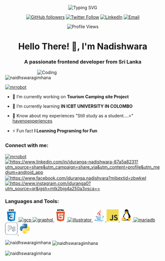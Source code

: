 <div align="center">
  
  ![Typing SVG](https://readme-typing-svg.herokuapp.com?font=Fira+Code&duration=3000&pause=1000&color=3ABFEF&center=true&vCenter=true&width=435&lines=MBA+%26+IT+Specialist;Full+Stack+Developer;AI+Enthusiast;Cloud+Architect)

  [![GitHub followers](https://img.shields.io/github/followers/nadishwara?label=Follow&style=social)](https://github.com/nadishwara)
  [![Twitter Follow](https://img.shields.io/twitter/follow/gimhana96651?style=social)](https://x.com/a_gimhana96651)
  [![LinkedIn](https://img.shields.io/badge/-LinkedIn-0077B5?style=flat&logo=linkedin&logoColor=white)](https://www.linkedin.com/in/kdjayakody/)
  [![Email](https://img.shields.io/badge/-Email-D14836?style=flat&logo=gmail&logoColor=white)](mailto:kdj@kdj.lk)
  
  <img src="https://komarev.com/ghpvc/?username=kdjayakody&color=3ABFEF&style=flat-square&label=Profile+Views" alt="Profile Views" />
</div>

<h1 align="center">Hello There! 👋, I'm Nadishwara</h1>
<h3 align="center">A passionate frontend developer from Sri Lanka</h3>
<img align="right" alt="Coding" width="400" src="https://cdn.dribbble.com/users/1162077/screenshots/3848914/media/7ed7d5ca074b48b328150e5a231e8d1f.gif">


<p align="left"> <img src="https://komarev.com/ghpvc/?username=naidhswaragimhana&label=Profile%20views&color=0e75b6&style=flat" alt="naidhswaragimhana" /> </p>

<p align="left"> <a href="https://twitter.com/mrrobot" target="blank"><img src="https://img.shields.io/twitter/follow/mrrobot?logo=twitter&style=for-the-badge" alt="mrrobot" /></a> </p>

- 🔭 I’m currently working on **Tourism Camping site Project**

- 🌱 I’m currently learning **IN ICBT UNIVERSITY IN COLOMBO**

- 📄 Know about my experiences "Still study as a student....>" [havenoexperiences](havenoexperiences) 

- ⚡ Fun fact **I Leanning Programing for Fun**

<h3 align="left">Connect with me:</h3>
<p align="left">
<a href="https://twitter.com/mrrobot" target="blank"><img align="center" src="https://raw.githubusercontent.com/rahuldkjain/github-profile-readme-generator/master/src/images/icons/Social/twitter.svg" alt="mrrobot" height="30" width="40" /></a>
<a href="https://linkedin.com/in/https://www.linkedin.com/in/iduranga-nadishwara-87a5a8231?utm_source=share&utm_campaign=share_via&utm_content=profile&utm_medium=android_app" target="blank"><img align="center" src="https://raw.githubusercontent.com/rahuldkjain/github-profile-readme-generator/master/src/images/icons/Social/linked-in-alt.svg" alt="https://www.linkedin.com/in/iduranga-nadishwara-87a5a8231?utm_source=share&utm_campaign=share_via&utm_content=profile&utm_medium=android_app" height="30" width="40" /></a>
<a href="https://fb.com/https://www.facebook.com/iduranga.nadishvara?mibextid=zbwkwl" target="blank"><img align="center" src="https://raw.githubusercontent.com/rahuldkjain/github-profile-readme-generator/master/src/images/icons/Social/facebook.svg" alt="https://www.facebook.com/iduranga.nadishvara?mibextid=zbwkwl" height="30" width="40" /></a>
<a href="https://instagram.com/https://www.instagram.com/iduranga0?utm_source=qr&igsh=mtk2bjg4a250a3vsca==" target="blank"><img align="center" src="https://raw.githubusercontent.com/rahuldkjain/github-profile-readme-generator/master/src/images/icons/Social/instagram.svg" alt="https://www.instagram.com/iduranga0?utm_source=qr&igsh=mtk2bjg4a250a3vsca==" height="30" width="40" /></a>
</p>

<h3 align="left">Languages and Tools:</h3>
<p align="left"> <a href="https://www.w3schools.com/css/" target="_blank" rel="noreferrer"> <img src="https://raw.githubusercontent.com/devicons/devicon/master/icons/css3/css3-original-wordmark.svg" alt="css3" width="40" height="40"/> </a> <a href="https://cloud.google.com" target="_blank" rel="noreferrer"> <img src="https://www.vectorlogo.zone/logos/google_cloud/google_cloud-icon.svg" alt="gcp" width="40" height="40"/> </a> <a href="https://graphql.org" target="_blank" rel="noreferrer"> <img src="https://www.vectorlogo.zone/logos/graphql/graphql-icon.svg" alt="graphql" width="40" height="40"/> </a> <a href="https://www.w3.org/html/" target="_blank" rel="noreferrer"> <img src="https://raw.githubusercontent.com/devicons/devicon/master/icons/html5/html5-original-wordmark.svg" alt="html5" width="40" height="40"/> </a> <a href="https://www.adobe.com/in/products/illustrator.html" target="_blank" rel="noreferrer"> <img src="https://www.vectorlogo.zone/logos/adobe_illustrator/adobe_illustrator-icon.svg" alt="illustrator" width="40" height="40"/> </a> <a href="https://www.java.com" target="_blank" rel="noreferrer"> <img src="https://raw.githubusercontent.com/devicons/devicon/master/icons/java/java-original.svg" alt="java" width="40" height="40"/> </a> <a href="https://developer.mozilla.org/en-US/docs/Web/JavaScript" target="_blank" rel="noreferrer"> <img src="https://raw.githubusercontent.com/devicons/devicon/master/icons/javascript/javascript-original.svg" alt="javascript" width="40" height="40"/> </a> <a href="https://www.linux.org/" target="_blank" rel="noreferrer"> <img src="https://raw.githubusercontent.com/devicons/devicon/master/icons/linux/linux-original.svg" alt="linux" width="40" height="40"/> </a> <a href="https://mariadb.org/" target="_blank" rel="noreferrer"> <img src="https://www.vectorlogo.zone/logos/mariadb/mariadb-icon.svg" alt="mariadb" width="40" height="40"/> </a> <a href="https://www.photoshop.com/en" target="_blank" rel="noreferrer"> <img src="https://raw.githubusercontent.com/devicons/devicon/master/icons/photoshop/photoshop-line.svg" alt="photoshop" width="40" height="40"/> </a> <a href="https://www.python.org" target="_blank" rel="noreferrer"> <img src="https://raw.githubusercontent.com/devicons/devicon/master/icons/python/python-original.svg" alt="python" width="40" height="40"/> </a> </p>

<p><img align="left" src="https://github-readme-stats.vercel.app/api/top-langs?username=naidhswaragimhana&show_icons=true&locale=en&layout=compact" alt="naidhswaragimhana" /></p>

<p>&nbsp;<img align="center" src="https://github-readme-stats.vercel.app/api?username=naidhswaragimhana&show_icons=true&locale=en" alt="naidhswaragimhana" /></p>

<p><img align="center" src="https://github-readme-streak-stats.herokuapp.com/?user=naidhswaragimhana&" alt="naidhswaragimhana" /></p>

